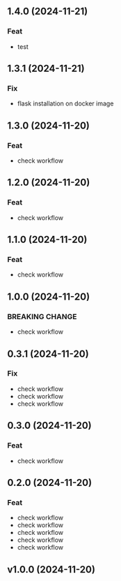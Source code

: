 ## 1.4.0 (2024-11-21)

### Feat

- test

## 1.3.1 (2024-11-21)

### Fix

- flask installation on docker image

## 1.3.0 (2024-11-20)

### Feat

- check workflow

## 1.2.0 (2024-11-20)

### Feat

- check workflow

## 1.1.0 (2024-11-20)

### Feat

- check workflow

## 1.0.0 (2024-11-20)

### BREAKING CHANGE

- check workflow

## 0.3.1 (2024-11-20)

### Fix

- check workflow
- check workflow
- check workflow

## 0.3.0 (2024-11-20)

### Feat

- check workflow

## 0.2.0 (2024-11-20)

### Feat

- check workflow
- check workflow
- check workflow
- check workflow
- check workflow

## v1.0.0 (2024-11-20)
